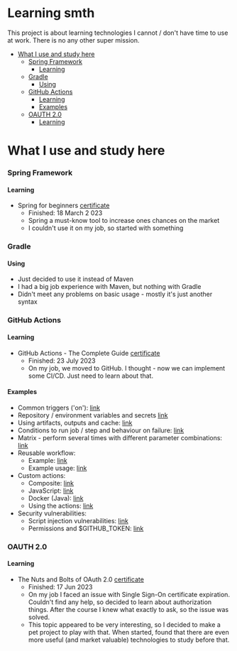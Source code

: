 # Learning smth

This project is about learning technologies I cannot / don't have time to use at work. There is no any other super
mission.

<!-- TOC -->
* [What I use and study here](#what-i-use-and-study-here)
    * [Spring Framework](#spring-framework)
      * [Learning](#learning)
    * [Gradle](#gradle)
      * [Using](#using)
    * [GitHub Actions](#github-actions)
      * [Learning](#learning-1)
      * [Examples](#examples)
    * [OAUTH 2.0](#oauth-20)
      * [Learning](#learning-2)
<!-- TOC -->

# What I use and study here

### Spring Framework

#### Learning

- Spring for beginners [certificate](https://www.udemy.com/certificate/UC-d33a0011-e7dc-4d0b-a55e-1956d3dec908/)
    - Finished: 18 March 2  023
    - Spring a must-know tool to increase ones chances on the market
    - I couldn't use it on my job, so started with something

### Gradle

#### Using

- Just decided to use it instead of Maven
- I had a big job experience with Maven, but nothing with Gradle
- Didn't meet any problems on basic usage - mostly it's just another syntax

### GitHub Actions

#### Learning

- GitHub Actions - The Complete
  Guide [certificate](https://www.udemy.com/certificate/UC-852683ac-bea0-4019-a120-264cbbda7bed/)
    - Finished: 23 July 2023
    - On my job, we moved to GitHub. I thought - now we can implement some CI/CD. Just need to learn about that.

#### Examples

- Common triggers ('on'): [link](.github/workflows/demo-triggers.yml)
- Repository / environment variables and secrets [link](.github/workflows/demo-env-variables-secrets.yml)
- Using artifacts, outputs and cache: [link](.github/workflows/demo-artifacts-outputs-cache.yml)
- Conditions to run job / step and behaviour on failure: [link](.github/workflows/demo-conditions-errors.yml)
- Matrix - perform several times with different parameter combinations: [link](.github/workflows/demo-matrix.yml)
- Reusable workflow:
    - Example: [link](.github/workflows/demo-reusable-workflow-define.yml)
    - Example usage: [link](.github/workflows/demo-reusable-workflow-use.yml)
- Custom actions:
    - Composite: [link](.github/actions/example-composite-action/action.yml)
    - JavaScript: [link](.github/actions/example-js-action)
    - Docker (Java): [link](.github/actions/example-docker-action)
    - Using the actions: [link](.github/workflows/demo-custom-actions-use.yml)
- Security vulnerabilities:
    - Script injection vulnerabilities: [link](.github/workflows/demo-security-script-injection-threat.yml)
    - Permissions and $GITHUB_TOKEN: [link](.github/workflows/demo-security-github-token.yml)

### OAUTH 2.0

#### Learning

- The Nuts and Bolts of OAuth
  2.0 [certificate](https://www.udemy.com/certificate/UC-aaa657a0-1fca-4283-8c53-9b5886e3a3bc/)
    - Finished: 17 Jun 2023
    - On my job I faced an issue with Single Sign-On certificate expiration. Couldn't find any help, so decided
      to learn about authorization things. After the course I knew what exactly to ask, so the issue was solved.
    - This topic appeared to be very interesting, so I decided to make a pet project to play with that. When started,
      found that there are even more useful (and market valuable) technologies to study before that.
